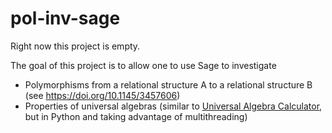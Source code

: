 # pol-inv-sage

Right now this project is empty.

The goal of this project is to allow one to use Sage to investigate
- Polymorphisms from a relational structure A to a relational structure B (see https://doi.org/10.1145/3457606)
- Properties of universal algebras (similar to [Universal Algebra Calculator](https://github.com/UACalc/uacalcsrc), but in Python and taking advantage of multithreading)
